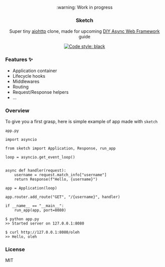 <div align="center">
  <p>:warning: Work in progress</p>
  <h3>Sketch</h3>
  <p>Super tiny <a href="https://github.com/aio-libs/aiohttp">aiohttp</a> clone, made for upcoming <a href="">DIY Async Web Framework</a> guide</p>
  <a href="https://github.com/ambv/black"><img alt="Code style: black" src="https://camo.githubusercontent.com/28a51fe3a2c05048d8ca8ecd039d6b1619037326/68747470733a2f2f696d672e736869656c64732e696f2f62616467652f636f64652532307374796c652d626c61636b2d3030303030302e737667" data-canonical-src="https://img.shields.io/badge/code%20style-black-000000.svg" style="max-width:100%;"></a>
</div>

### Features :sparkles:
- Application container
- Lifecycle hooks
- Middlewares
- Routing
- Request/Response helpers
- ...

### Overview

To give you a first grasp, here is simple example of app made with `sketch`

`app.py`
```python3
import asyncio

from sketch import Application, Response, run_app

loop = asyncio.get_event_loop()


async def handler(request):
    username = request.match_info["username"]
    return Response(f"Hello, {username}")

app = Application(loop)

app.router.add_route("GET", "/{username}", handler)

if __name__ == "__main__":
    run_app(app, port=8080)

```

```shell
$ python app.py
>> Started server on 127.0.0.1:8080
```

```shell
$ curl http://127.0.0.1:8080/oleh                                               
>> Hello, oleh
```

### License
MIT
